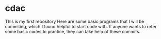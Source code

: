 # cdac
This is my first repository
Here are some basic programs that I will be commiting, which I found helpful to start code with. 
If anyone wants to refer some basic codes to practice, they can take help of these commits.
